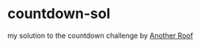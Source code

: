 # countdown-sol
my solution to the countdown challenge by [Another Roof](https://www.youtube.com/watch?v=X-7Wev90lw4&ab_channel=AnotherRoof)

